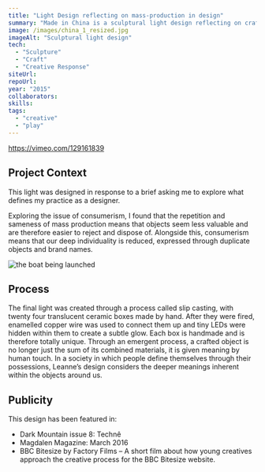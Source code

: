 ```yaml
---
title: "Light Design reflecting on mass-production in design"
summary: "Made in China is a sculptural light design reflecting on craft versus mass production"
image: /images/china_1_resized.jpg
imageAlt: "Sculptural light design"
tech:
  - "Sculpture"
  - "Craft"
  - "Creative Response"
siteUrl: 
repoUrl: 
year: "2015"
collaborators: 
skills: 
tags:
  - "creative"
  - "play"
---
```


https://vimeo.com/129161839

## Project Context
This light was designed in response to a brief asking me to explore what defines my practice as a designer.

Exploring the issue of consumerism, I found that the repetition and sameness of mass production means that objects seem less valuable and are therefore easier to reject and dispose of. Alongside this, consumerism means that our deep individuality is reduced, expressed through duplicate objects and brand names.

![the boat being launched](/images/china_2_resized.jpg)

## Process
The final light was created through a process called slip casting, with twenty four translucent ceramic boxes made by hand. After they were fired, enamelled copper wire was used to connect them up and tiny LEDs were hidden within them to create a subtle glow. Each box is handmade and is therefore totally unique. Through an emergent process, a crafted object is no longer just the sum of its combined materials, it is given meaning by human touch. In a society in which people define themselves through their possessions, Leanne’s design considers the deeper meanings inherent within the objects around us.

## Publicity
This design has been featured in:
- Dark Mountain issue 8: Technê
- Magdalen Magazine: March 2016
- BBC Bitesize by Factory Films – A short film about how young creatives approach the creative process for the BBC Bitesize website.

